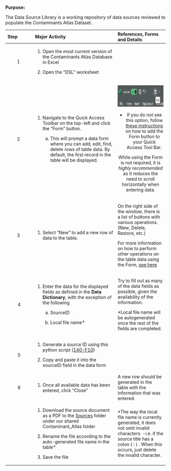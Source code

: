 **Purpose:**

The Data Source Library is a working repository of data sources reviewed to populate the Contaminants Atlas Dataset.

<table>
<colgroup>
<col style="width: 17%" />
<col style="width: 51%" />
<col style="width: 31%" />
</colgroup>
<thead>
<tr>
<th style="text-align: left;"><strong>Step</strong> </th>
<th style="text-align: left;"><strong>Major Activity</strong> </th>
<th style="text-align: left;"><strong>References, Forms and Details</strong> </th>
</tr>
</thead>
<tbody>
<tr>
<td style="text-align: center;">1 </td>
<td><ol type="1">
<li><p>Open the most current version of the Contaminants Atlas Database in Excel</p></li>
<li><p>Open the “DSL” worksheet</p></li>
</ol></td>
<td></td>
</tr>
<tr>
<td style="text-align: center;">2 </td>
<td><ol type="1">
<li><p>Navigate to the Quick Access Toolbar on the top-left and click the “Form” button.</p>
<ol type="a">
<li><p>This will prompt a data form where you can add, edit, find, delete rows of table data. By default, the first record in the table will be displayed.</p></li>
</ol></li>
</ol></td>
<td style="text-align: center;"><p><img src="140-01_AddingSourcesToDataSourceLibrary_240626_media/media/image1.png" style="width:1.6975in;height:0.70291in" /></p>
<ul>
<li><p>If you do not see this option, follow <a href="https://support.microsoft.com/en-us/office/add-edit-find-and-delete-rows-by-using-a-data-form-17bca0a4-3ba5-444a-983c-a8ce70609374?ns=excel&amp;version=90&amp;syslcid=1033&amp;uilcid=1033&amp;appver=zxl900&amp;helpid=20993&amp;ui=en-us&amp;rs=en-us&amp;ad=us#:~:text=Add%20the%20Form%20button%20to%20the%20ribbon">these instructions</a> on how to add the Form button to your Quick Access Tool Bar.</p></li>
</ul>
<p>While using the Form is not required, it is <em>highly recommended</em> as it reduces the need to scroll horizontally when entering data.</p></td>
</tr>
<tr>
<td style="text-align: center;">3 </td>
<td><ol type="1">
<li><p>Select “New” to add a new row of data to the table.</p></li>
</ol></td>
<td><p>On the right side of the window, there is a list of buttons with various operations. (New, Delete, Restore, etc.)</p>
<p>For more information on how to perform other operations on the table data using the Form, <a href="https://support.microsoft.com/en-us/office/add-edit-find-and-delete-rows-by-using-a-data-form-17bca0a4-3ba5-444a-983c-a8ce70609374?ns=excel&amp;version=90&amp;syslcid=1033&amp;uilcid=1033&amp;appver=zxl900&amp;helpid=20993&amp;ui=en-us&amp;rs=en-us&amp;ad=us#:~:text=the%20blank%20column.-,Use%20a%20data%20form,-You%20can%20use">see here</a></p></td>
</tr>
<tr>
<td style="text-align: center;">4</td>
<td><ol type="1">
<li><p>Enter the data for the displayed fields as defined in the <strong>Data Dictionary</strong>, with the exception of the following</p>
<ol type="a">
<li><p>SourceID</p></li>
<li><p>Local file name*</p></li>
</ol></li>
</ol></td>
<td><p>Try to fill out as many of the data fields as possible, given the availability of the information.</p>
<p>*Local file name will be autogenerated once the rest of the fields are completed.</p></td>
</tr>
<tr>
<td style="text-align: center;">5</td>
<td><ol type="1">
<li><p>Generate a source ID using this python script (<a href="https://pacificsalmonfoundation-my.sharepoint.com/:u:/g/personal/psalinasruiz_psf_ca/EY9awYeiNaBKrV3yvbsopmEBORq2HO6gz1joKDH3IFFguA?e=L5AJpg">140-F10</a>)</p></li>
<li><p>Copy and paste it into the sourceID field in the data form</p></li>
</ol></td>
<td></td>
</tr>
<tr>
<td style="text-align: center;">6</td>
<td><ol type="1">
<li><p>Once all available data has been entered, click “Close”</p></li>
</ol></td>
<td>A new row should be generated in the table with the information that was entered.</td>
</tr>
<tr>
<td style="text-align: center;"></td>
<td><ol type="1">
<li><p>Download the source document as a PDF to the <a href="https://pacificsalmonfoundation-my.sharepoint.com/:f:/g/personal/psalinasruiz_psf_ca/ElF7_n_oyyBPqBIMqNY2mjEBW6qcdH6EjFVuspqgq_faTg?e=py8Yv7">Sources</a> folder under our shared Contaminant_Atlas folder</p></li>
<li><p>Rename the file according to the auto-generated file name in the table*</p></li>
<li><p>Save the file</p></li>
</ol></td>
<td>*The way the local file name is currently generated, it does not omit invalid characters. -i.e. if the source title has a colon ( : ) . When this occurs, just delete the invalid character.</td>
</tr>
</tbody>
</table>

